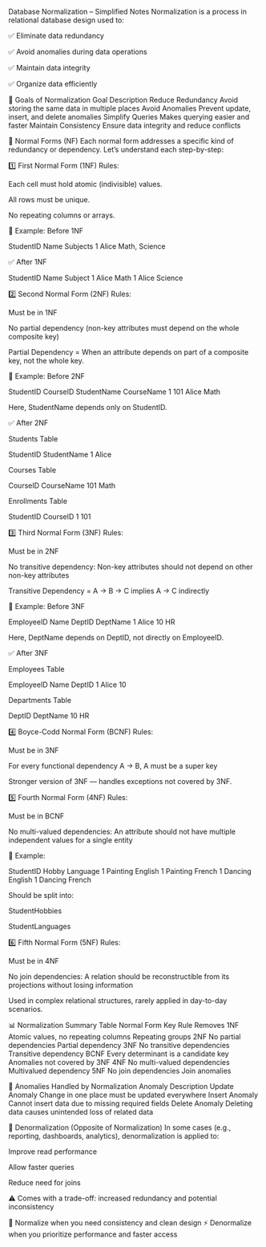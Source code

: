 Database Normalization – Simplified Notes
Normalization is a process in relational database design used to:

✅ Eliminate data redundancy

✅ Avoid anomalies during data operations

✅ Maintain data integrity

✅ Organize data efficiently

🎯 Goals of Normalization
Goal	Description
Reduce Redundancy	Avoid storing the same data in multiple places
Avoid Anomalies	Prevent update, insert, and delete anomalies
Simplify Queries	Makes querying easier and faster
Maintain Consistency	Ensure data integrity and reduce conflicts

🔢 Normal Forms (NF)
Each normal form addresses a specific kind of redundancy or dependency. Let’s understand each step-by-step:

1️⃣ First Normal Form (1NF)
Rules:

Each cell must hold atomic (indivisible) values.

All rows must be unique.

No repeating columns or arrays.

📌 Example: Before 1NF

StudentID	Name	Subjects
1	Alice	Math, Science

✅ After 1NF

StudentID	Name	Subject
1	Alice	Math
1	Alice	Science

2️⃣ Second Normal Form (2NF)
Rules:

Must be in 1NF

No partial dependency (non-key attributes must depend on the whole composite key)

Partial Dependency = When an attribute depends on part of a composite key, not the whole key.

📌 Example: Before 2NF

StudentID	CourseID	StudentName	CourseName
1	101	Alice	Math

Here, StudentName depends only on StudentID.

✅ After 2NF

Students Table

StudentID	StudentName
1	Alice

Courses Table

CourseID	CourseName
101	Math

Enrollments Table

StudentID	CourseID
1	101

3️⃣ Third Normal Form (3NF)
Rules:

Must be in 2NF

No transitive dependency: Non-key attributes should not depend on other non-key attributes

Transitive Dependency = A → B → C implies A → C indirectly

📌 Example: Before 3NF

EmployeeID	Name	DeptID	DeptName
1	Alice	10	HR

Here, DeptName depends on DeptID, not directly on EmployeeID.

✅ After 3NF

Employees Table

EmployeeID	Name	DeptID
1	Alice	10

Departments Table

DeptID	DeptName
10	HR

4️⃣ Boyce-Codd Normal Form (BCNF)
Rules:

Must be in 3NF

For every functional dependency A → B, A must be a super key

Stronger version of 3NF — handles exceptions not covered by 3NF.

5️⃣ Fourth Normal Form (4NF)
Rules:

Must be in BCNF

No multi-valued dependencies: An attribute should not have multiple independent values for a single entity

📌 Example:

StudentID	Hobby	Language
1	Painting	English
1	Painting	French
1	Dancing	English
1	Dancing	French

Should be split into:

StudentHobbies

StudentLanguages

6️⃣ Fifth Normal Form (5NF)
Rules:

Must be in 4NF

No join dependencies: A relation should be reconstructible from its projections without losing information

Used in complex relational structures, rarely applied in day-to-day scenarios.

📊 Normalization Summary Table
Normal Form	Key Rule	Removes
1NF	Atomic values, no repeating columns	Repeating groups
2NF	No partial dependencies	Partial dependency
3NF	No transitive dependencies	Transitive dependency
BCNF	Every determinant is a candidate key	Anomalies not covered by 3NF
4NF	No multi-valued dependencies	Multivalued dependency
5NF	No join dependencies	Join anomalies

🚨 Anomalies Handled by Normalization
Anomaly	Description
Update Anomaly	Change in one place must be updated everywhere
Insert Anomaly	Cannot insert data due to missing required fields
Delete Anomaly	Deleting data causes unintended loss of related data

🔄 Denormalization (Opposite of Normalization)
In some cases (e.g., reporting, dashboards, analytics), denormalization is applied to:

Improve read performance

Allow faster queries

Reduce need for joins

⚠️ Comes with a trade-off: increased redundancy and potential inconsistency

🔁 Normalize when you need consistency and clean design
⚡ Denormalize when you prioritize performance and faster access